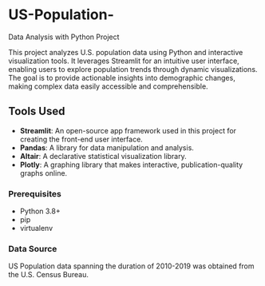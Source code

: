 # US-Population-
Data Analysis with Python Project 

This project analyzes U.S. population data using Python and interactive visualization tools. It leverages Streamlit for an intuitive user interface, enabling users to explore population trends through dynamic visualizations. The goal is to provide actionable insights into demographic changes, making complex data easily accessible and comprehensible.
## Tools Used

- **Streamlit**: An open-source app framework used in this project for creating the front-end user interface.
- **Pandas**: A library for data manipulation and analysis.
- **Altair**: A declarative statistical visualization library.
- **Plotly**: A graphing library that makes interactive, publication-quality graphs online.

### Prerequisites

- Python 3.8+
- pip
- virtualenv

### Data Source 
US Population data spanning the duration of 2010-2019 was obtained from the U.S. Census Bureau.
